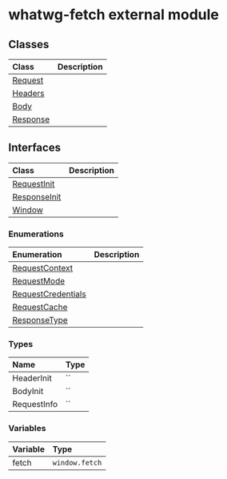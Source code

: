 # whatwg-fetch external module


## Classes

| Class	   |  Description |
|:-------------|:---------------|
| [Request](Request.md)     |  |
| [Headers](Headers.md)     |  |
| [Body](Body.md)     |  |
| [Response](Response.md)     |  |



## Interfaces

| Class	   |  Description |
|:-------------|:---------------|
| [RequestInit](RequestInit.md)   |   |
| [ResponseInit](ResponseInit.md)   |   |
| [Window](Window.md)   |   |



### Enumerations

| Enumeration	   | Description|
|:-----------|:------------|
|[RequestContext](RequestContext.md)    |  |
|[RequestMode](RequestMode.md)    |  |
|[RequestCredentials](RequestCredentials.md)    |  |
|[RequestCache](RequestCache.md)    |  |
|[ResponseType](ResponseType.md)    |  |


### Types

| Name	   |  Type |
|:-----------|:------------|
|HeaderInit   | `` |
|BodyInit   | `` |
|RequestInfo   | `` |



### Variables

| Variable	   | Type|
|:-----------|:------------|
|fetch   | `window.fetch` |

